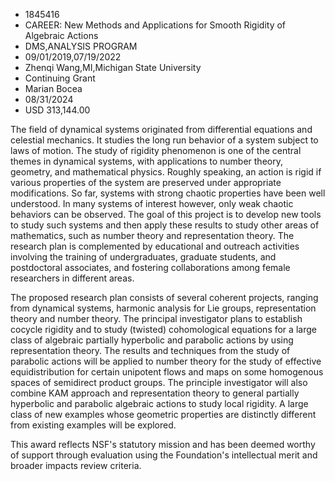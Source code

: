 
* 1845416
* CAREER: New Methods and Applications for Smooth Rigidity of Algebraic Actions
* DMS,ANALYSIS PROGRAM
* 09/01/2019,07/19/2022
* Zhenqi Wang,MI,Michigan State University
* Continuing Grant
* Marian Bocea
* 08/31/2024
* USD 313,144.00

The field of dynamical systems originated from differential equations and
celestial mechanics. It studies the long run behavior of a system subject to
laws of motion. The study of rigidity phenomenon is one of the central themes in
dynamical systems, with applications to number theory, geometry, and
mathematical physics. Roughly speaking, an action is rigid if various properties
of the system are preserved under appropriate modifications. So far, systems
with strong chaotic properties have been well understood. In many systems of
interest however, only weak chaotic behaviors can be observed. The goal of this
project is to develop new tools to study such systems and then apply these
results to study other areas of mathematics, such as number theory and
representation theory. The research plan is complemented by educational and
outreach activities involving the training of undergraduates, graduate students,
and postdoctoral associates, and fostering collaborations among female
researchers in different areas.

The proposed research plan consists of several coherent projects, ranging from
dynamical systems, harmonic analysis for Lie groups, representation theory and
number theory. The principal investigator plans to establish cocycle rigidity
and to study (twisted) cohomological equations for a large class of algebraic
partially hyperbolic and parabolic actions by using representation theory. The
results and techniques from the study of parabolic actions will be applied to
number theory for the study of effective equidistribution for certain unipotent
flows and maps on some homogenous spaces of semidirect product groups. The
principle investigator will also combine KAM approach and representation theory
to general partially hyperbolic and parabolic algebraic actions to study local
rigidity. A large class of new examples whose geometric properties are
distinctly different from existing examples will be explored.

This award reflects NSF's statutory mission and has been deemed worthy of
support through evaluation using the Foundation's intellectual merit and broader
impacts review criteria.
